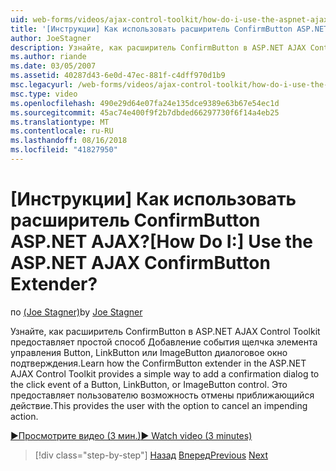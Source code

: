 ```yaml
---
uid: web-forms/videos/ajax-control-toolkit/how-do-i-use-the-aspnet-ajax-confirmbutton-extender
title: '[Инструкции] Как использовать расширитель ConfirmButton ASP.NET AJAX? | Документы Майкрософт'
author: JoeStagner
description: Узнайте, как расширитель ConfirmButton в ASP.NET AJAX Control Toolkit обеспечивает простой способ добавить диалоговое окно подтверждения события щелчка кнопки, L...
ms.author: riande
ms.date: 03/05/2007
ms.assetid: 40287d43-6e0d-47ec-881f-c4dff970d1b9
msc.legacyurl: /web-forms/videos/ajax-control-toolkit/how-do-i-use-the-aspnet-ajax-confirmbutton-extender
msc.type: video
ms.openlocfilehash: 490e29d64e07fa24e135dce9389e63b67e54ec1d
ms.sourcegitcommit: 45ac74e400f9f2b7dbded66297730f6f14a4eb25
ms.translationtype: MT
ms.contentlocale: ru-RU
ms.lasthandoff: 08/16/2018
ms.locfileid: "41827950"
---
```

<a name="how-do-i-use-the-aspnet-ajax-confirmbutton-extender"></a><span data-ttu-id="79a4f-104">[Инструкции] Как использовать расширитель ConfirmButton ASP.NET AJAX?</span><span class="sxs-lookup"><span data-stu-id="79a4f-104">[How Do I:] Use the ASP.NET AJAX ConfirmButton Extender?</span></span>
====================
<span data-ttu-id="79a4f-105">по [(Joe Stagner)](https://github.com/JoeStagner)</span><span class="sxs-lookup"><span data-stu-id="79a4f-105">by [Joe Stagner](https://github.com/JoeStagner)</span></span>

<span data-ttu-id="79a4f-106">Узнайте, как расширитель ConfirmButton в ASP.NET AJAX Control Toolkit предоставляет простой способ Добавление события щелчка элемента управления Button, LinkButton или ImageButton диалоговое окно подтверждения.</span><span class="sxs-lookup"><span data-stu-id="79a4f-106">Learn how the ConfirmButton extender in the ASP.NET AJAX Control Toolkit provides a simple way to add a confirmation dialog to the click event of a Button, LinkButton, or ImageButton control.</span></span> <span data-ttu-id="79a4f-107">Это предоставляет пользователю возможность отмены приближающийся действие.</span><span class="sxs-lookup"><span data-stu-id="79a4f-107">This provides the user with the option to cancel an impending action.</span></span>

[<span data-ttu-id="79a4f-108">&#9654;Просмотрите видео (3 мин.)</span><span class="sxs-lookup"><span data-stu-id="79a4f-108">&#9654; Watch video (3 minutes)</span></span>](https://channel9.msdn.com/Blogs/ASP-NET-Site-Videos/how-do-i-use-the-aspnet-ajax-confirmbutton-extender)

> [!div class="step-by-step"]
> <span data-ttu-id="79a4f-109">[Назад](how-do-i-get-started-with-the-aspnet-ajax-animation-extender-control.md)
> [Вперед](how-do-i-use-the-aspnet-ajax-slider-control.md)</span><span class="sxs-lookup"><span data-stu-id="79a4f-109">[Previous](how-do-i-get-started-with-the-aspnet-ajax-animation-extender-control.md)
[Next](how-do-i-use-the-aspnet-ajax-slider-control.md)</span></span>
